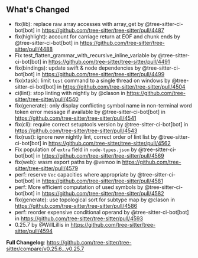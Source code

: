 ## What's Changed
* fix(lib): replace raw array accesses with array_get by @tree-sitter-ci-bot[bot] in https://github.com/tree-sitter/tree-sitter/pull/4487
* fix(highlight): account for carriage return at EOF and chunk ends by @tree-sitter-ci-bot[bot] in https://github.com/tree-sitter/tree-sitter/pull/4488
* Fix test_flatten_grammar_with_recursive_inline_variable by @tree-sitter-ci-bot[bot] in https://github.com/tree-sitter/tree-sitter/pull/4491
* fix(bindings): update swift & node dependencies by @tree-sitter-ci-bot[bot] in https://github.com/tree-sitter/tree-sitter/pull/4499
* fix(xtask): limit `test` command to a single thread on windows by @tree-sitter-ci-bot[bot] in https://github.com/tree-sitter/tree-sitter/pull/4504
* ci(lint): stop linting with nightly by @clason in https://github.com/tree-sitter/tree-sitter/pull/4540
* fix(generate): only display conflicting symbol name in non-terminal word token error message if available by @tree-sitter-ci-bot[bot] in https://github.com/tree-sitter/tree-sitter/pull/4541
* fix(cli): require correct setuptools version by @tree-sitter-ci-bot[bot] in https://github.com/tree-sitter/tree-sitter/pull/4543
* fix(rust): ignore new nightly lint, correct order of lint list by @tree-sitter-ci-bot[bot] in https://github.com/tree-sitter/tree-sitter/pull/4562
* Fix population of `extra` field in `node-types.json` by @tree-sitter-ci-bot[bot] in https://github.com/tree-sitter/tree-sitter/pull/4569
* fix(web): wasm export paths by @vemoo in https://github.com/tree-sitter/tree-sitter/pull/4579
* perf: reserve `Vec` capacities where appropriate by @tree-sitter-ci-bot[bot] in https://github.com/tree-sitter/tree-sitter/pull/4581
* perf: More efficient computation of used symbols by @tree-sitter-ci-bot[bot] in https://github.com/tree-sitter/tree-sitter/pull/4582
* fix(generate): use topological sort for subtype map by @clason in https://github.com/tree-sitter/tree-sitter/pull/4586
* perf: reorder expensive conditional operand by @tree-sitter-ci-bot[bot] in https://github.com/tree-sitter/tree-sitter/pull/4593
* 0.25.7 by @WillLillis in https://github.com/tree-sitter/tree-sitter/pull/4594


**Full Changelog**: https://github.com/tree-sitter/tree-sitter/compare/v0.25.6...v0.25.7
